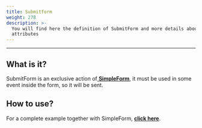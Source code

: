 ```yaml
---
title: Submitform
weight: 278
description: >-
  You will find here the definition of SubmitForm and more details about its
  attributes
---
```


---

## What is it?

SubmitForm is an exclusive action of[ **SimpleForm**](/pt/home/api/components/forms/simple-form), it must be used in some event inside the form, so it will be sent.

## How to use?

For a complete example together with SimpleForm, [**click here**](/pt/home/api/components/forms/simple-form).
